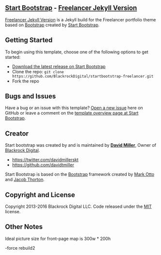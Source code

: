 ## [Start Bootstrap](http://startbootstrap.com/) - [Freelancer Jekyll Version](http://startbootstrap.com/template-overviews/freelancer/)

[Freelancer Jekyll Version](http://startbootstrap.com/template-overviews/1-col-portfolio/) is a Jekyll build for the Freelancer portfolio theme based on [Bootstrap](http://getbootstrap.com/) created by [Start Bootstrap](http://startbootstrap.com/).

## Getting Started

To begin using this template, choose one of the following options to get started:
* [Download the latest release on Start Bootstrap](http://startbootstrap.com/template-overviews/freelancer/)
* Clone the repo: `git clone https://github.com/BlackrockDigital/startbootstrap-freelancer.git`
* Fork the repo

## Bugs and Issues

Have a bug or an issue with this template? [Open a new issue](https://github.com/BlackrockDigital/startbootstrap-freelancer-jekyll/issues) here on GitHub or leave a comment on the [template overview page at Start Bootstrap](http://startbootstrap.com/template-overviews/freelancer/).

## Creator

Start bootstrap was created by and is maintained by **[David Miller](http://davidmiller.io/)**, Owner of [Blackrock Digital](http://blackrockdigital.io/).

* https://twitter.com/davidmillerskt
* https://github.com/davidtmiller

Start Bootstrap is based on the [Bootstrap](http://getbootstrap.com/) framework created by [Mark Otto](https://twitter.com/mdo) and [Jacob Thorton](https://twitter.com/fat).

## Copyright and License

Copyright 2013-2016 Blackrock Digital LLC. Code released under the [MIT](https://github.com/BlackrockDigital/startbootstrap-freelancer-jekyll/blob/gh-pages/LICENSE) license.

## Other Notes

Ideal picture size for front-page map is 300w * 200h

-force rebuild2
